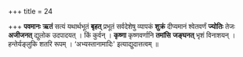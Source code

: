 +++
title = 24

+++
**पवमानः** **ऋतं** सत्यं यथार्थभूतं **बृहत्** प्रभूतं सर्वदेशेषु व्यापकं **शुक्रं** दीप्यमानं श्वेतवर्णं **ज्योतिः** तेजः **अजीजनत्** द्युलोक उदपादयत् । किं कुर्वन् । **कृष्णा** कृष्णवर्णानि **तमांसि** **जङ्घनत्** भृशं विनाशयन् । हन्तेर्यङ्लुकि शतरि रूपम् । ‘अभ्यस्तानामादिः' इत्याद्युदात्तत्वम् ॥